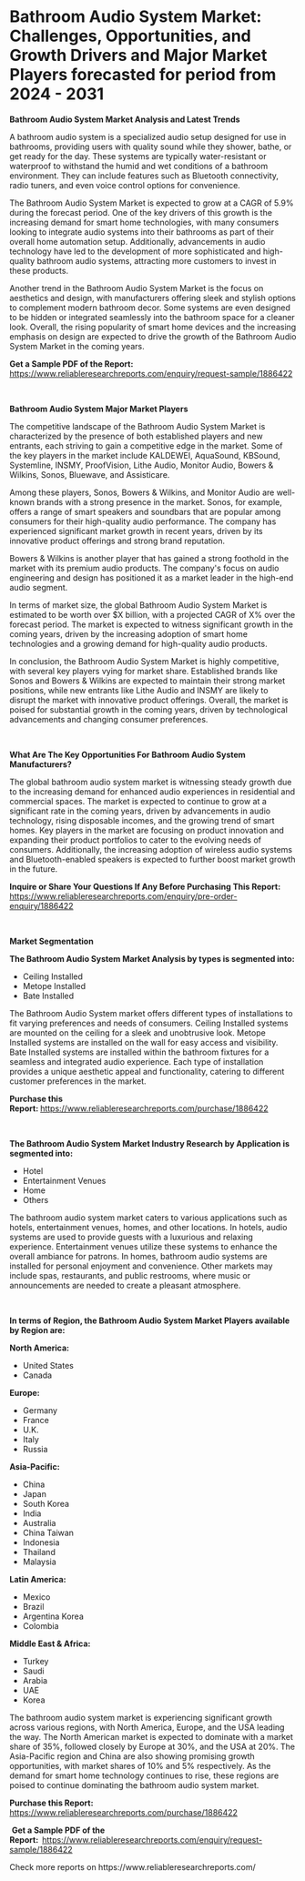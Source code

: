 <p><h1>Bathroom Audio System Market: Challenges, Opportunities, and Growth Drivers and Major Market Players forecasted for period from 2024 - 2031</h1></p><p><strong>Bathroom Audio System Market Analysis and Latest Trends</strong></p>
<p><p>A bathroom audio system is a specialized audio setup designed for use in bathrooms, providing users with quality sound while they shower, bathe, or get ready for the day. These systems are typically water-resistant or waterproof to withstand the humid and wet conditions of a bathroom environment. They can include features such as Bluetooth connectivity, radio tuners, and even voice control options for convenience.</p><p>The Bathroom Audio System Market is expected to grow at a CAGR of 5.9% during the forecast period. One of the key drivers of this growth is the increasing demand for smart home technologies, with many consumers looking to integrate audio systems into their bathrooms as part of their overall home automation setup. Additionally, advancements in audio technology have led to the development of more sophisticated and high-quality bathroom audio systems, attracting more customers to invest in these products.</p><p>Another trend in the Bathroom Audio System Market is the focus on aesthetics and design, with manufacturers offering sleek and stylish options to complement modern bathroom decor. Some systems are even designed to be hidden or integrated seamlessly into the bathroom space for a cleaner look. Overall, the rising popularity of smart home devices and the increasing emphasis on design are expected to drive the growth of the Bathroom Audio System Market in the coming years.</p></p>
<p><strong>Get a Sample PDF of the Report:&nbsp;</strong> <a href="https://www.reliableresearchreports.com/enquiry/request-sample/1886422">https://www.reliableresearchreports.com/enquiry/request-sample/1886422</a></p>
<p>&nbsp;</p>
<p><strong>Bathroom Audio System Major Market Players</strong></p>
<p><p>The competitive landscape of the Bathroom Audio System Market is characterized by the presence of both established players and new entrants, each striving to gain a competitive edge in the market. Some of the key players in the market include KALDEWEI, AquaSound, KBSound, Systemline, INSMY, ProofVision, Lithe Audio, Monitor Audio, Bowers & Wilkins, Sonos, Bluewave, and Assisticare.</p><p>Among these players, Sonos, Bowers & Wilkins, and Monitor Audio are well-known brands with a strong presence in the market. Sonos, for example, offers a range of smart speakers and soundbars that are popular among consumers for their high-quality audio performance. The company has experienced significant market growth in recent years, driven by its innovative product offerings and strong brand reputation.</p><p>Bowers & Wilkins is another player that has gained a strong foothold in the market with its premium audio products. The company's focus on audio engineering and design has positioned it as a market leader in the high-end audio segment.</p><p>In terms of market size, the global Bathroom Audio System Market is estimated to be worth over $X billion, with a projected CAGR of X% over the forecast period. The market is expected to witness significant growth in the coming years, driven by the increasing adoption of smart home technologies and a growing demand for high-quality audio products.</p><p>In conclusion, the Bathroom Audio System Market is highly competitive, with several key players vying for market share. Established brands like Sonos and Bowers & Wilkins are expected to maintain their strong market positions, while new entrants like Lithe Audio and INSMY are likely to disrupt the market with innovative product offerings. Overall, the market is poised for substantial growth in the coming years, driven by technological advancements and changing consumer preferences.</p></p>
<p>&nbsp;</p>
<p><strong>What Are The Key Opportunities For Bathroom Audio System Manufacturers?</strong></p>
<p><p>The global bathroom audio system market is witnessing steady growth due to the increasing demand for enhanced audio experiences in residential and commercial spaces. The market is expected to continue to grow at a significant rate in the coming years, driven by advancements in audio technology, rising disposable incomes, and the growing trend of smart homes. Key players in the market are focusing on product innovation and expanding their product portfolios to cater to the evolving needs of consumers. Additionally, the increasing adoption of wireless audio systems and Bluetooth-enabled speakers is expected to further boost market growth in the future.</p></p>
<p><strong>Inquire or Share Your Questions If Any Before Purchasing This Report:</strong> <a href="https://www.reliableresearchreports.com/enquiry/pre-order-enquiry/1886422">https://www.reliableresearchreports.com/enquiry/pre-order-enquiry/1886422</a></p>
<p>&nbsp;</p>
<p><strong>Market Segmentation</strong></p>
<p><strong>The Bathroom Audio System Market Analysis by types is segmented into:</strong></p>
<p><ul><li>Ceiling Installed</li><li>Metope Installed</li><li>Bate Installed</li></ul></p>
<p><p>The Bathroom Audio System market offers different types of installations to fit varying preferences and needs of consumers. Ceiling Installed systems are mounted on the ceiling for a sleek and unobtrusive look. Metope Installed systems are installed on the wall for easy access and visibility. Bate Installed systems are installed within the bathroom fixtures for a seamless and integrated audio experience. Each type of installation provides a unique aesthetic appeal and functionality, catering to different customer preferences in the market.</p></p>
<p><strong>Purchase this Report:&nbsp;</strong><a href="https://www.reliableresearchreports.com/purchase/1886422">https://www.reliableresearchreports.com/purchase/1886422</a></p>
<p>&nbsp;</p>
<p><strong>The Bathroom Audio System Market Industry Research by Application is segmented into:</strong></p>
<p><ul><li>Hotel</li><li>Entertainment Venues</li><li>Home</li><li>Others</li></ul></p>
<p><p>The bathroom audio system market caters to various applications such as hotels, entertainment venues, homes, and other locations. In hotels, audio systems are used to provide guests with a luxurious and relaxing experience. Entertainment venues utilize these systems to enhance the overall ambiance for patrons. In homes, bathroom audio systems are installed for personal enjoyment and convenience. Other markets may include spas, restaurants, and public restrooms, where music or announcements are needed to create a pleasant atmosphere.</p></p>
<p>&nbsp;</p>
<p><strong>In terms of Region, the Bathroom Audio System Market Players available by Region are:</strong></p>
<p>
    <p> <strong> North America: </strong>
        <ul>
            <li>United States</li>
            <li>Canada</li>
        </ul>
        </p> 
    <p> <strong> Europe: </strong>
        <ul>
            <li>Germany</li>
            <li>France</li>
            <li>U.K.</li>
            <li>Italy</li>
            <li>Russia</li>
        </ul>
        </p> 
    <p> <strong> Asia-Pacific: </strong>
        <ul>
            <li>China</li>
            <li>Japan</li>
            <li>South Korea</li>
            <li>India</li>
            <li>Australia</li>
            <li>China Taiwan</li>
            <li>Indonesia</li>
            <li>Thailand</li>
            <li>Malaysia</li>
        </ul>
        </p> 
    <p> <strong> Latin America: </strong>
        <ul>
            <li>Mexico</li>
            <li>Brazil</li>
            <li>Argentina Korea</li>
            <li>Colombia</li>
        </ul>
        </p> 
    <p> <strong> Middle East & Africa: </strong>
        <ul>
            <li>Turkey</li>
            <li>Saudi</li>
            <li>Arabia</li>
            <li>UAE</li>
            <li>Korea</li>
        </ul>
    </p>
    </p>
<p><p>The bathroom audio system market is experiencing significant growth across various regions, with North America, Europe, and the USA leading the way. The North American market is expected to dominate with a market share of 35%, followed closely by Europe at 30%, and the USA at 20%. The Asia-Pacific region and China are also showing promising growth opportunities, with market shares of 10% and 5% respectively. As the demand for smart home technology continues to rise, these regions are poised to continue dominating the bathroom audio system market.</p></p>
<p><strong>Purchase this Report: </strong><a href="https://www.reliableresearchreports.com/purchase/1886422">https://www.reliableresearchreports.com/purchase/1886422</a></p>
<p>&nbsp;<strong>Get a Sample PDF of the Report:&nbsp;&nbsp;</strong><a href="https://www.reliableresearchreports.com/enquiry/request-sample/1886422">https://www.reliableresearchreports.com/enquiry/request-sample/1886422</a></p>
<p><strong></strong></p>
<p>Check more reports on https://www.reliableresearchreports.com/</p>